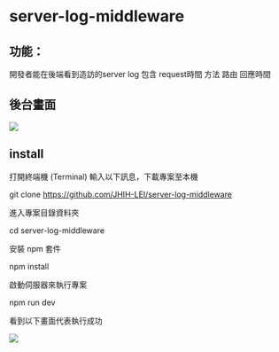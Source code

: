 # server-log-middleware

## 功能：
開發者能在後端看到造訪的server log
包含 request時間 方法 路由 回應時間

## 後台畫面
![](https://i.imgur.com/9IWWxzc.png)

## install

打開終端機 (Terminal) 輸入以下訊息，下載專案至本機

git clone https://github.com/JHIH-LEI/server-log-middleware


進入專案目錄資料夾

cd server-log-middleware


安裝 npm 套件

npm install


啟動伺服器來執行專案

npm run dev


看到以下畫面代表執行成功

![](https://i.imgur.com/TlMiAMh.png)
